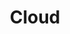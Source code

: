 ---
title: Cloud
description: A collection of ideas on cloud
image: cloud.png

# Badge style
style:
    background: "#9fc5e8"
    color: "#fff"
---